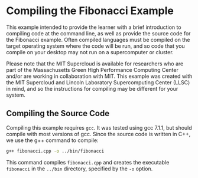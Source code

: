 # Compiling the Fibonacci Example

This example intended to provide the learner with a brief introduction to compiling code at the command line, as well as provide the source code for the Fibonacci example. Often compiled languages must be compiled on the target operating system where the code will be run, and so code that you compile on your desktop may not run on a supercomputer or cluster.

Please note that the MIT Supercloud is available for researchers who are part of the Massachusetts Green High Performance Computing Center and/or are working in collaboration with MIT.  This example was created with the MIT Supercloud and Lincoln Laboratory Supercomputing Center (LLSC) in mind, and so the instructions for compiling may be different for your system.

## Compiling the Source Code

Compiling this example requires `gcc`. It was tested using gcc 7.1.1, but should compile with most versions of gcc. Since the source code is written in C++, we use the g++ command to compile:

```bash
g++ fibonacci.cpp -o ../bin/fibonacci
```

This command compiles `fibonacci.cpp` and creates the executable `fibonacci` in the `../bin` directory, specified by the `-o` option.
